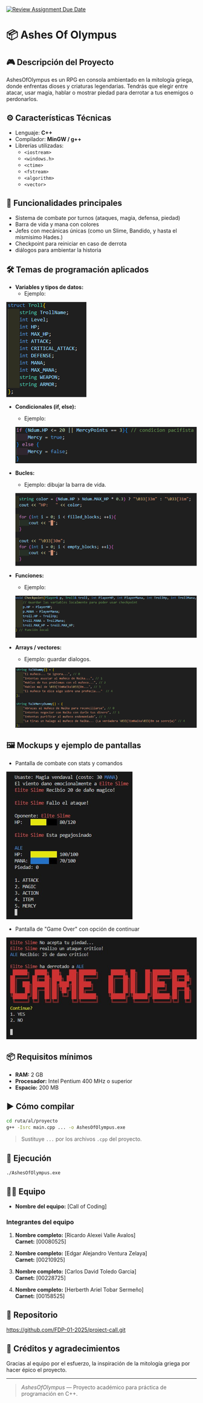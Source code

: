 [![Review Assignment Due Date](https://classroom.github.com/assets/deadline-readme-button-22041afd0340ce965d47ae6ef1cefeee28c7c493a6346c4f15d667ab976d596c.svg)](https://classroom.github.com/a/mi1WNrHU)
# 📦 Ashes Of Olympus

## 🎮 Descripción del Proyecto

AshesOfOlympus es un RPG en consola ambientado en la mitología griega, donde enfrentas dioses y criaturas legendarias. Tendrás que elegir entre atacar, usar magia, hablar o mostrar piedad para derrotar a tus enemigos o perdonarlos.

## ⚙ Características Técnicas

- Lenguaje: **C++**
- Compilador: **MinGW / g++**
- Librerías utilizadas:
  - `<iostream>`
  - `<windows.h>`
  - `<ctime>`
  - `<fstream>`
  - `<algorithm>`
  - `<vector>`

## 🧩 Funcionalidades principales

- Sistema de combate por turnos (ataques, magia, defensa, piedad)
- Barra de vida y mana con colores
- Jefes con mecánicas únicas (como un Slime, Bandido, y hasta el mismisimo Hades.)
- Checkpoint para reiniciar en caso de derrota
- diálogos para ambientar la historia 

## 🛠 Temas de programación aplicados

- **Variables y tipos de datos:**
  - Ejemplo: 
 
 ![Ejemplo de tipo de datos\n](/resources/Images/Variables%20.png)

- **Condicionales (if, else):**
  - Ejemplo: 
  
  ![Ejemplo de if, else\n](/resources/Images/If,%20else.png)

- **Bucles:**
  - Ejemplo: dibujar la barra de vida.
  
  ![Ejemplo de bucle\n](/resources/Images/For.png)

- **Funciones:**
  - Ejemplo: 
  
  ![Ejemplo de funciones\n](/resources/Images/Funcion.png)

- **Arrays / vectores:**
  - Ejemplo: guardar dialogos.
  
  ![Ejemplo de Array\n](/resources/Images/Array.png)


## 🖼 Mockups y ejemplo de pantallas

- Pantalla de combate con stats y comandos

![Ejemplo\n](/resources/Images/Interfaz.jpg)
- Pantalla de "Game Over" con opción de continuar

![Ejemplo\n](/resources/Images/game%20over.jpg)

## 📦 Requisitos mínimos

- **RAM:** 2 GB
- **Procesador:** Intel Pentium 400 MHz o superior
- **Espacio:** 200 MB

## ▶ Cómo compilar

```bash
cd ruta/al/proyecto
g++ -Isrc main.cpp ... -o AshesOfOlympus.exe
```

> Sustituye `...` por los archivos `.cpp` del proyecto.

## 💾 Ejecución

```bash
./AshesOfOlympus.exe
```

## 🧑‍💻 Equipo

- **Nombre del equipo:** [Call of Coding]

### Integrantes del equipo

1. **Nombre completo:** [Ricardo Alexei Valle Avalos]  
   **Carnet:** [00080525]

2. **Nombre completo:** [Edgar Alejandro Ventura Zelaya]  
   **Carnet:** [00210925]

3. **Nombre completo:** [Carlos David Toledo Garcia]  
   **Carnet:** [00228725]

4. **Nombre completo:** [Herberth Ariel Tobar Sermeño]  
   **Carnet:** [00158525]


## 📂 Repositorio 

https://github.com/FDP-01-2025/project-call.git

## 🚀 Créditos y agradecimientos

Gracias al equipo por el esfuerzo, la inspiración de la mitología griega por hacer épico el proyecto.

---

> *AshesOfOlympus* — Proyecto académico para práctica de programación en C++.
